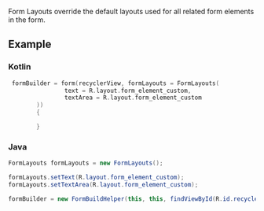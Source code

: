 Form Layouts override the default layouts used for all related form elements in the form.

## Example

### Kotlin
```kotlin
 formBuilder = form(recyclerView, formLayouts = FormLayouts(
                text = R.layout.form_element_custom,
                textArea = R.layout.form_element_custom
        )) 
        {

        }
```

### Java
```java
FormLayouts formLayouts = new FormLayouts();

formLayouts.setText(R.layout.form_element_custom);
formLayouts.setTextArea(R.layout.form_element_custom);

formBuilder = new FormBuildHelper(this, this, findViewById(R.id.recyclerView), true, formLayouts);
```